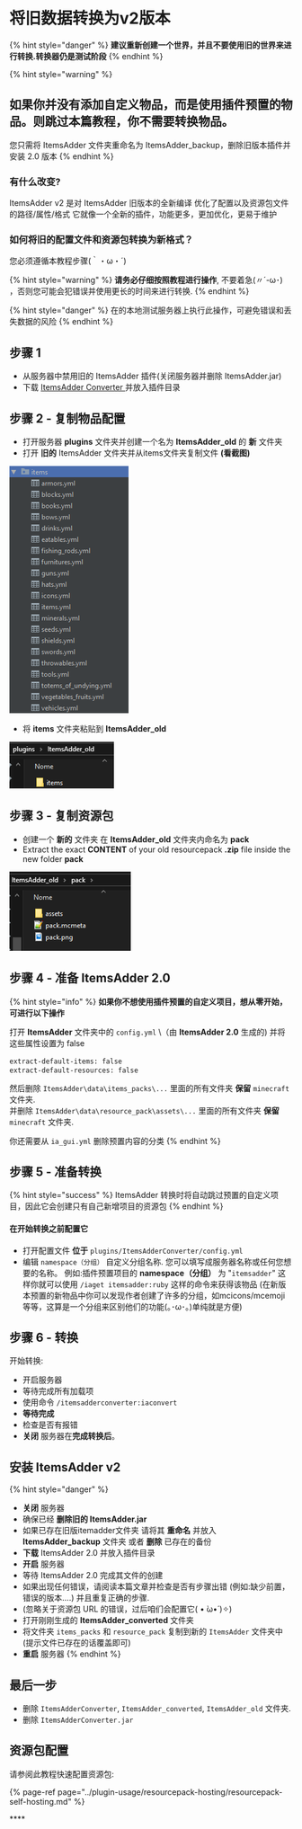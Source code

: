 # 将旧数据转换为v2版本

{% hint style="danger" %}
**建议重新创建一个世界，并且不要使用旧的世界来进行转换.转换器仍是测试阶段**
{% endhint %}

{% hint style="warning" %}
## 如果你并没有添加自定义物品，而是使用插件预置的物品。则跳过本篇教程，你不需要转换物品。

您只需将 ItemsAdder 文件夹重命名为 ItemsAdder\_backup，删除旧版本插件并安装 2.0 版本
{% endhint %}

### 有什么改变?

ItemsAdder v2 是对 ItemsAdder 旧版本的全新编译 优化了配置以及资源包文件的路径/属性/格式
它就像一个全新的插件，功能更多，更加优化，更易于维护

### 如何将旧的配置文件和资源包转换为新格式？

您必须遵循本教程步骤(｀・ω・´)

{% hint style="warning" %}
**请务必仔细按照教程进行操作**, 不要着急(〃´-ω･) ，否则您可能会犯错误并使用更长的时间来进行转换.
{% endhint %}

{% hint style="danger" %}
在的本地测试服务器上执行此操作，可避免错误和丢失数据的风险
{% endhint %}

## 步骤 1

* 从服务器中禁用旧的 ItemsAdder 插件\(关闭服务器并删除 ItemsAdder.jar\)
* 下载 [ItemsAdder Converter ](https://www.spigotmc.org/resources/itemsadder-converter.75952/)并放入插件目录

## 步骤 2 - 复制物品配置

* 打开服务器 **plugins** 文件夹并创建一个名为 **ItemsAdder\_old** 的 **新** 文件夹
* 打开 **旧的** ItemsAdder 文件夹并从items文件夹复制文件 **\(看截图\)**

![](../.gitbook/assets/image%20%286%29.png)

* 将 **items** 文件夹粘贴到 **ItemsAdder\_old**

![](../.gitbook/assets/image%20%285%29.png)

## 步骤 3 - 复制资源包

* 创建一个 **新的** 文件夹 在 **ItemsAdder\_old** 文件夹内命名为 **pack**
* Extract the exact **CONTENT** of your old resourcepack **.zip** file inside the new folder **pack**

![](../.gitbook/assets/image.png)

## 步骤 4 - 准备 ItemsAdder 2.0

{% hint style="info" %}
**如果你不想使用插件预置的自定义项目，想从零开始，可进行以下操作**

打开 **ItemsAdder** 文件夹中的 `config.yml`  \（由 **ItemsAdder 2.0** 生成的\) 并将这些属性设置为 false

```text
extract-default-items: false
extract-default-resources: false
```

然后删除 `ItemsAdder\data\items_packs\...` 里面的所有文件夹 **保留** `minecraft` 文件夹.  
并删除 `ItemsAdder\data\resource_pack\assets\...` 里面的所有文件夹 **保留** `minecraft` 文件夹.

你还需要从 `ia_gui.yml` 删除预置内容的分类
{% endhint %}

## 步骤 5 - 准备转换

{% hint style="success" %}
ItemsAdder 转换时将自动跳过预置的自定义项目，因此它会创建只有自己新增项目的资源包
{% endhint %}

#### 在开始转换之前配置它

* 打开配置文件 **位于** `plugins/ItemsAdderConverter/config.yml`
* 编辑 `namespace（分组）` 自定义分组名称. 您可以填写成服务器名称或任何您想要的名称。 例如:插件预置项目的 **namespace（分组）** 为 "`itemsadder`" 这样你就可以使用 `/iaget itemsadder:ruby` 这样的命令来获得该物品 \(在新版本预置的新物品中你可以发现作者创建了许多的分组，如mcicons/mcemoji等等，这算是一个分组来区别他们的功能(｡･ω･｡)单纯就是方便\)

## 步骤 6 - 转换

开始转换:

* 开启服务器
* 等待完成所有加载项
* 使用命令 `/itemsadderconverter:iaconvert`
* **等待完成**
* 检查是否有报错
* **关闭** 服务器在**完成转换后**。

## 安装 ItemsAdder v2

{% hint style="danger" %}
* **关闭** 服务器
* 确保已经 **删除旧的 ItemsAdder.jar**
* 如果已存在旧版itemadder文件夹 请将其 **重命名** 并放入 **ItemsAdder\_backup** 文件夹 或者 **删除** 已存在的备份
* **下载** ItemsAdder 2.0 并放入插件目录
* **开启** 服务器
* 等待 ItemsAdder 2.0 完成其文件的创建
* 如果出现任何错误，请阅读本篇文章并检查是否有步骤出错 \(例如:缺少前置，错误的版本....\) 并且重复正确的步骤.
* \(忽略关于资源包 URL 的错误，过后咱们会配置它( • ̀ω•́ )✧\)
* 打开刚刚生成的 **ItemsAdder\_converted** 文件夹
* 将文件夹 `items_packs` 和 `resource_pack` 复制到新的 `ItemsAdder` 文件夹中 \(提示文件已存在的话覆盖即可\)
* **重启** 服务器
{% endhint %}

## 最后一步

* 删除 `ItemsAdderConverter`, `ItemsAdder_converted`, `ItemsAdder_old` 文件夹.
* 删除 `ItemsAdderConverter.jar`

## 资源包配置

请参阅此教程快速配置资源包:

{% page-ref page="../plugin-usage/resourcepack-hosting/resourcepack-self-hosting.md" %}

\*\*\*\*

